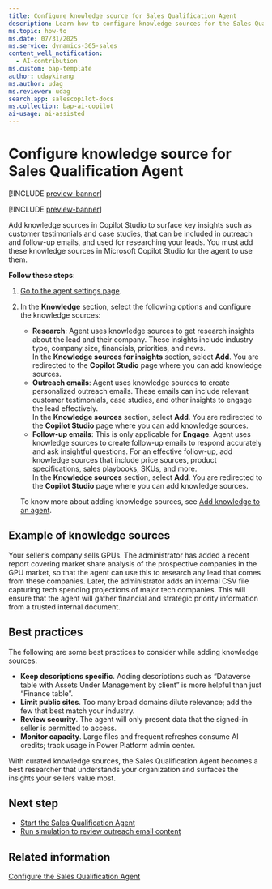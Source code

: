 ```yaml
---
title: Configure knowledge source for Sales Qualification Agent
description: Learn how to configure knowledge sources for the Sales Qualification Agent in Dynamics 365 Sales.
ms.topic: how-to 
ms.date: 07/31/2025
ms.service: dynamics-365-sales
content_well_notification:
  - AI-contribution
ms.custom: bap-template
author: udaykirang
ms.author: udag
ms.reviewer: udag
search.app: salescopilot-docs
ms.collection: bap-ai-copilot
ai-usage: ai-assisted
---
```


# Configure knowledge source for Sales Qualification Agent

[!INCLUDE [preview-banner](~/../shared-content/shared/preview-includes/preview-banner.md)]

[!INCLUDE [preview-banner](~/../shared-content/shared/preview-includes/preview-note-d365.md)]

Add knowledge sources in Copilot Studio to surface key insights such as customer testimonials and case studies, that can be included in outreach and follow-up emails, and used for researching your leads. You must add these knowledge sources in Microsoft Copilot Studio for the agent to use them.  

**Follow these steps**:

1. [Go to the agent settings page](open-sales-qualification-agent-settings.md).  
1. In the **Knowledge** section, select the following options and configure the knowledge sources:  
    - **Research**: Agent uses knowledge sources to get research insights about the lead and their company. These insights include industry type, company size, financials, priorities, and news.  
        In the **Knowledge sources for insights** section, select **Add**. You are redirected to the **Copilot Studio** page where you can add knowledge sources.  
    - **Outreach emails**: Agent uses knowledge sources to create personalized outreach emails. These emails can include relevant customer testimonials, case studies, and other insights to engage the lead effectively.  
        In the **Knowledge sources** section, select **Add**. You are redirected to the **Copilot Studio** page where you can add knowledge sources.  
    - **Follow-up emails**: This is only applicable for **Engage**. Agent uses knowledge sources to create follow-up emails to respond accurately and ask insightful questions. For an effective follow-up, add knowledge sources that include price sources, product specifications, sales playbooks, SKUs, and more.  
        In the **Knowledge sources** section, select **Add**. You are redirected to the **Copilot Studio** page where you can add knowledge sources.  

    To know more about adding knowledge sources, see [Add knowledge to an agent](/microsoft-copilot-studio/knowledge-add-existing-copilot).

## Example of knowledge sources

Your seller’s company sells GPUs. The administrator has added a recent report covering market share analysis of the prospective companies in the GPU market, so that the agent can use this to research any lead that comes from these companies.
Later, the administrator adds an internal CSV file capturing tech spending projections of major tech companies. This will ensure that the agent will gather financial and strategic priority information from a trusted internal document.

## Best practices

The following are some best practices to consider while adding knowledge sources:

- **Keep descriptions specific**. Adding descriptions such as “Dataverse table with Assets Under Management by client” is more helpful than just “Finance table”.  
- **Limit public sites**. Too many broad domains dilute relevance; add the few that best match your industry.  
- **Review security**. The agent will only present data that the signed-in seller is permitted to access.  
- **Monitor capacity**. Large files and frequent refreshes consume AI credits; track usage in Power Platform admin center.  

With curated knowledge sources, the Sales Qualification Agent becomes a best researcher that understands your organization and surfaces the insights your sellers value most.

## Next step

- [Start the Sales Qualification Agent](start-sales-qualification-agent.md)
- [Run simulation to review outreach email content](run-simulation-sqa-outreach-email.md)

## Related information

[Configure the Sales Qualification Agent](configure-sales-qualification-agent.md)
